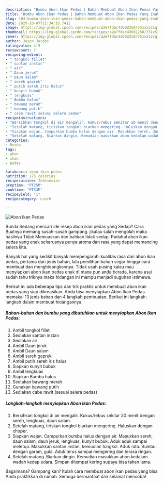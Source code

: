 ```yaml
---
description: "Bumbu Abon Ikan Pedas | Bahan Membuat Abon Ikan Pedas Yang Enak Dan Lezat"
title: "Bumbu Abon Ikan Pedas | Bahan Membuat Abon Ikan Pedas Yang Enak Dan Lezat"
slug: 484-bumbu-abon-ikan-pedas-bahan-membuat-abon-ikan-pedas-yang-enak-dan-lezat
date: 2020-10-07T11:34:10.741Z
image: https://img-global.cpcdn.com/recipes/a2e7fdac43602250/751x532cq70/abon-ikan-pedas-foto-resep-utama.jpg
thumbnail: https://img-global.cpcdn.com/recipes/a2e7fdac43602250/751x532cq70/abon-ikan-pedas-foto-resep-utama.jpg
cover: https://img-global.cpcdn.com/recipes/a2e7fdac43602250/751x532cq70/abon-ikan-pedas-foto-resep-utama.jpg
author: Jason Jacobs
ratingvalue: 4.9
reviewcount: 7
recipeingredient:
- " tongkol fillet"
- " santan instan"
- " air"
- " Daun jeruk"
- " Daun salam"
- " sereh geprek"
- " putih sereh iris halus"
- " kunyit bubuk"
- " lengkuas"
- " Bumbu halus"
- " bawang merah"
- " bawang putih"
- " cabe rawit sesuai selera pedas"
recipeinstructions:
- "Bersihkan tongkol di air mengalir. Kukus/rebus sekitar 20 menit dengan sereh, lengkuas, daun salam."
- "Setelah matang, tiriskan tongkol biarkan mengering. Haluskan dengan choper."
- "Siapkan wajan. Campurkan bumbu halus dengan air. Masukkan sereh, daun salam, daun jeruk, lengkuas, kunyit bubuk. Aduk aduk sampai meletup. Masukkan santan instan, kemudian tongkol. Aduk rata. Bumbui dengan garam, gula. Aduk terus sampai mengering dan terasa ringan."
- "Setelah matang. Biarkan dingin. Kemudian masukkan abon kedalam wadah kedap udara. Simpan ditempat kering supaya bisa tahan lama."
categories:
- Resep
tags:
- abon
- ikan
- pedas

katakunci: abon ikan pedas 
nutrition: 175 calories
recipecuisine: Indonesian
preptime: "PT25M"
cooktime: "PT53M"
recipeyield: "1"
recipecategory: Lunch

---
```



![Abon Ikan Pedas](https://img-global.cpcdn.com/recipes/a2e7fdac43602250/751x532cq70/abon-ikan-pedas-foto-resep-utama.jpg)

Bunda Sedang mencari ide resep abon ikan pedas yang Sedap? Cara Buatnya memang susah-susah gampang. jikalau salah mengolah maka hasilnya Tidak Memuaskan dan bahkan tidak sedap. Padahal abon ikan pedas yang enak seharusnya punya aroma dan rasa yang dapat memancing selera kita.



Banyak hal yang sedikit banyak mempengaruhi kualitas rasa dari abon ikan pedas, pertama dari jenis bahan, lalu pemilihan bahan segar hingga cara membuat dan menghidangkannya. Tidak usah pusing kalau mau menyiapkan abon ikan pedas enak di mana pun anda berada, karena asal sudah tahu triknya maka hidangan ini mampu menjadi suguhan istimewa.


Berikut ini ada beberapa tips dan trik praktis untuk membuat abon ikan pedas yang siap dikreasikan. Anda bisa menyiapkan Abon Ikan Pedas memakai 13 jenis bahan dan 4 langkah pembuatan. Berikut ini langkah-langkah dalam membuat hidangannya.

<!--inarticleads1-->

##### Bahan-bahan dan bumbu yang dibutuhkan untuk menyiapkan Abon Ikan Pedas:

1. Ambil  tongkol fillet
1. Sediakan  santan instan
1. Sediakan  air
1. Ambil  Daun jeruk
1. Ambil  Daun salam
1. Ambil  sereh geprek
1. Ambil  putih sereh iris halus
1. Siapkan  kunyit bubuk
1. Ambil  lengkuas
1. Siapkan  Bumbu halus
1. Sediakan  bawang merah
1. Gunakan  bawang putih
1. Sediakan  cabe rawit (sesuai selera pedas)




<!--inarticleads2-->

##### Langkah-langkah menyiapkan Abon Ikan Pedas:

1. Bersihkan tongkol di air mengalir. Kukus/rebus sekitar 20 menit dengan sereh, lengkuas, daun salam.
1. Setelah matang, tiriskan tongkol biarkan mengering. Haluskan dengan choper.
1. Siapkan wajan. Campurkan bumbu halus dengan air. Masukkan sereh, daun salam, daun jeruk, lengkuas, kunyit bubuk. Aduk aduk sampai meletup. Masukkan santan instan, kemudian tongkol. Aduk rata. Bumbui dengan garam, gula. Aduk terus sampai mengering dan terasa ringan.
1. Setelah matang. Biarkan dingin. Kemudian masukkan abon kedalam wadah kedap udara. Simpan ditempat kering supaya bisa tahan lama.




Bagaimana? Gampang kan? Itulah cara membuat abon ikan pedas yang bisa Anda praktikkan di rumah. Semoga bermanfaat dan selamat mencoba!
